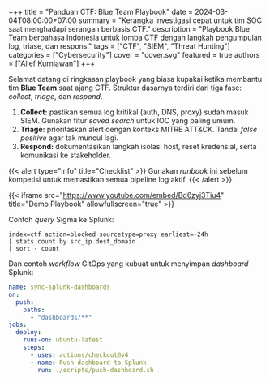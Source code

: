 +++
title = "Panduan CTF: Blue Team Playbook"
date = 2024-03-04T08:00:00+07:00
summary = "Kerangka investigasi cepat untuk tim SOC saat menghadapi serangan berbasis CTF."
description = "Playbook Blue Team berbahasa Indonesia untuk lomba CTF dengan langkah pengumpulan log, triase, dan respons."
tags = ["CTF", "SIEM", "Threat Hunting"]
categories = ["Cybersecurity"]
cover = "cover.svg"
featured = true
authors = ["Alief Kurniawan"]
+++

Selamat datang di ringkasan playbook yang biasa kupakai ketika membantu tim **Blue Team** saat ajang CTF. Struktur dasarnya terdiri dari tiga fase: _collect_, _triage_, dan _respond_.

1. **Collect:** pastikan semua log kritikal (auth, DNS, proxy) sudah masuk SIEM. Gunakan fitur _saved search_ untuk IOC yang paling umum.
2. **Triage:** prioritaskan alert dengan konteks MITRE ATT&CK. Tandai _false positive_ agar tak muncul lagi.
3. **Respond:** dokumentasikan langkah isolasi host, reset kredensial, serta komunikasi ke stakeholder.

{{< alert type="info" title="Checklist" >}}
Gunakan _runbook_ ini sebelum kompetisi untuk memastikan semua pipeline log aktif.
{{< /alert >}}

{{< iframe src="https://www.youtube.com/embed/Bd6zyj3Tiu4" title="Demo Playbook" allowfullscreen="true" >}}

Contoh _query_ Sigma ke Splunk:

```splunk
index=ctf action=blocked sourcetype=proxy earliest=-24h
| stats count by src_ip dest_domain
| sort - count
```

Dan contoh _workflow_ GitOps yang kubuat untuk menyimpan _dashboard_ Splunk:

```yaml
name: sync-splunk-dashboards
on:
  push:
    paths:
      - "dashboards/**"
jobs:
  deploy:
    runs-on: ubuntu-latest
    steps:
      - uses: actions/checkout@v4
      - name: Push dashboard to Splunk
        run: ./scripts/push-dashboard.sh
```
